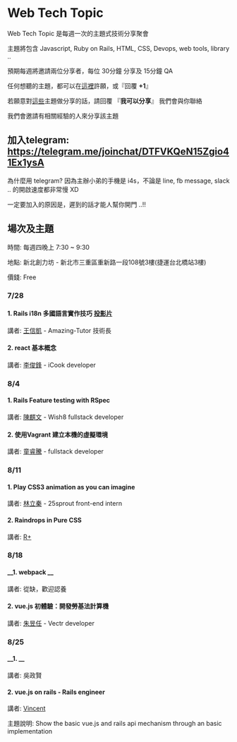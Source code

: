 # Web Tech Topic

Web Tech Topic 是每週一次的主題式技術分享聚會

主題將包含 Javascript, Ruby on Rails, HTML, CSS, Devops, web tools, library .. 

預期每週將邀請兩位分享者，每位 30分鐘 分享及 15分鐘 QA

任何想聽的主題，都可以在[這裡](https://github.com/amazing-tutor/web-tutor-on-thursday/issues)許願，或『回覆 __+1__』

若願意對[這些](https://github.com/amazing-tutor/web-tutor-on-thursday/issues)主題做分享的話，請回覆 『__我可以分享__』 我們會與你聯絡

我們會邀請有相關經驗的人來分享該主題

## 加入telegram: https://telegram.me/joinchat/DTFVKQeN15Zgio41Ex1ysA
為什麼用 telegram? 因為主辦小弟的手機是 i4s，不論是 line, fb message, slack .. 的開啟速度都非常慢 XD

一定要加入的原因是，遲到的話才能人幫你開門 ..!!

## 場次及主題
時間: 每週四晚上 7:30 ~ 9:30

地點: 新北創力坊 - 新北市三重區重新路一段108號3樓(捷運台北橋站3樓)

價錢: Free

### 7/28

#### __1. Rails i18n 多國語言實作技巧__ [投影片](https://hackmd.io/p/HJarJWGd#/)
  講者: [王信凱](github.com/jcsky) - Amazing-Tutor 技術長
  
#### __2. react 基本概念__
  講者: [李俊鋒](https://github.com/frozenfung) - iCook developer

### 8/4 

#### __1. Rails Feature testing with RSpec__
  講者: [陳麒文](https://www.facebook.com/chiwenchen.tw?fref=ts) - Wish8 fullstack developer

#### __2. 使用Vagrant 建立本機的虛擬環境__
  講者: [童睿騰](https://github.com/jamestong10) - fullstack developer
 
### 8/11

#### __1. Play CSS3 animation as you can imagine__
  講者: [林立秦]() - 25sprout front-end intern

#### __2. Raindrops in Pure CSS__
  講者: [R+](https://github.com/Rplus)
 
### 8/18

#### __1. webpack __
  講者: 從缺，歡迎認養

#### __2. vue.js 初體驗：開發勞基法計算機__
  講者: [朱昱任](https://github.com/yurenju) - Vectr developer
 
### 8/25

#### __1. __
  講者: 吳政賢
  
#### __2. vue.js on rails - Rails engineer__
  講者: [Vincent](https://github.com/GoodVincentTu)

  主題說明: Show the basic vue.js and rails api mechanism through an basic implementation

